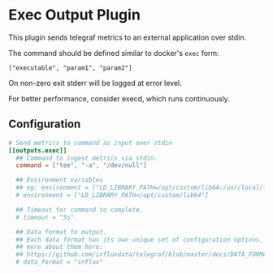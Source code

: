 # Exec Output Plugin

This plugin sends telegraf metrics to an external application over stdin.

The command should be defined similar to docker's `exec` form:

```text
["executable", "param1", "param2"]
```

On non-zero exit stderr will be logged at error level.

For better performance, consider execd, which runs continuously.

## Configuration

```toml
# Send metrics to command as input over stdin
[[outputs.exec]]
  ## Command to ingest metrics via stdin.
  command = ["tee", "-a", "/dev/null"]

  ## Environment variables
  ## eg: environment = ["LD_LIBRARY_PATH=/opt/custom/lib64:/usr/local/libs", "USERNAME=John Doe"]
  # environment = ["LD_LIBRARY_PATH=/opt/custom/lib64"]

  ## Timeout for command to complete.
  # timeout = "5s"

  ## Data format to output.
  ## Each data format has its own unique set of configuration options, read
  ## more about them here:
  ## https://github.com/influxdata/telegraf/blob/master/docs/DATA_FORMATS_OUTPUT.md
  # data_format = "influx"
```
